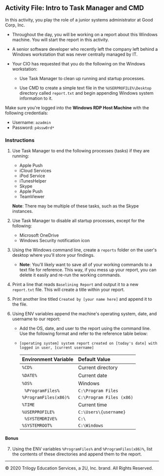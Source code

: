 ## Activity File: Intro to Task Manager and CMD

In this activity, you play the role of a junior systems administrator at Good Corp, Inc.

- Throughout the day, you will be working on a report about this Windows machine. You will start the report in this activity.

- A senior software developer who recently left the company left behind a Windows workstation that was never centrally managed by IT. 

- Your CIO has requested that you do the following on the Windows workstation:

   - Use Task Manager to clean up running and startup processes.

   - Use CMD to create a simple text file in the `%USERPROFILE%\Desktop` directory called `report.txt` and begin appending Windows system information to it.

Make sure you're logged into the **Windows RDP Host Machine** with the following credentials:

- Username: `azadmin`
- Password: `p4ssw0rd*`

### Instructions 

1. Use Task Manager to end the following processes (tasks) if they are running:

   - Apple Push
   - iCloud Services
   - iPod Service
   - iTunesHelper
   - Skype
   - Apple Push
   - TeamViewer 

    **Note**: There may be multiple of these tasks, such as the Skype instances.

2. Use Task Manager to disable all startup processes, except for the following:

   -  Microsoft OneDrive
   -  Windows Security notification icon

3. Using the Windows command line, create a `reports` folder on the user's desktop where you'll store your findings.

   - **Note**: You'll likely want to save all of your working commands to a text file for reference. This way, if you mess up your report, you can delete it easily and re-run the working commands.

4.  Print a line that reads `Baselining Report` and output it to a new `report.txt` file. This will create a title within your report.

5. Print another line titled `Created by [your name here]` and append it to the file.


6. Using ENV variables append the machine's operating system, date, and username to our report:

   - Add the OS, date, and user to the report using the command line.  Use the following format and refer to the reference table below: 
   
   - `[operating system] system report created on [today's date] with logged in user, [current username]`  

      | Environment Variable | Default Value          |
      | :------------------- | :--------------------- |
      | `%CD%`                 | Current directory      |
      | `%DATE%`               | Current date       |
      | `%OS%`                 | Windows                |
      |` %ProgramFiles%`     | `C:\Program Files`       |
      | `%ProgramFiles(x86)%`  | `C:\Program Files (x86)` |
      | `%TIME`                | Current time       |
      | `%USERPROFILE%`        | `C:\Users\{username}`    |
      |` %SYSTEMDRIVE%`        | `C:\`                    |
      | `%SYSTEMROOT%`         | `C:\Windows`             |

#### Bonus

7. Using the ENV variables `%ProgramFiles%` and `%ProgramFiles(x86)%`, list the contents of these directories and append them to the report.

----

© 2020 Trilogy Education Services, a 2U, Inc. brand. All Rights Reserved.

